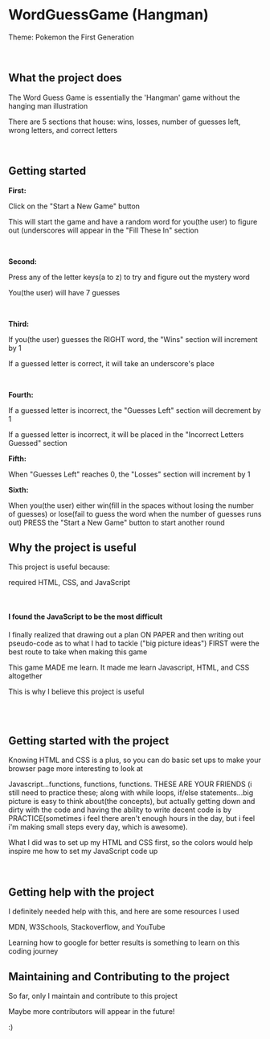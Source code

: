 # WordGuessGame (Hangman)
<!-- TITLE -->
<p>Theme: Pokemon the First Generation</p>
<br>
<!-- WHAT THE PROJECT DOES -->
<h2>What the project does</h2>
<p>The Word Guess Game is essentially the 'Hangman' game without the hanging man illustration<p>
<p>There are 5 sections that house: wins, losses, number of guesses left, wrong letters, and correct letters</p>
<br>
<h2>Getting started</h2>
<p><strong>First:</strong></p>
<p>Click on the "Start a New Game" button</p>
<p>This will start the game and have a random word for you(the user) to figure out (underscores will appear in the "Fill These In" section</p>
<br>
<p><strong>Second:</strong></p>
<p>Press any of the letter keys(a to z) to try and figure out the mystery word</p>
<p>You(the user) will have 7 guesses</p>
<br>
<p><strong>Third:</strong> </p>
<p>If you(the user) guesses the RIGHT word, the "Wins" section will increment by 1</p>
<p>If a guessed letter is correct, it will take an underscore's place</p>
<br>
<p><strong>Fourth:</strong></p>
<p>If a guessed letter is incorrect, the "Guesses Left" section will decrement by 1</p>
<p>If a guessed letter is incorrect, it will be placed in the "Incorrect Letters Guessed" section</p>
<p><strong>Fifth:</strong></p>
<p>When "Guesses Left" reaches 0, the "Losses" section will increment by 1</p>
<p><strong>Sixth:</strong></p>
<p>When you(the user) either win(fill in the spaces without losing the number of guesses) or lose(fail to guess the word when the number of guesses runs out) PRESS the "Start a New Game" button to start another round</p>
<!-- WHY THE PROJECT IS USEFUL -->
<h2>Why the project is useful</h2>
<p>This project is useful because: </p>
<p>required HTML, CSS, and JavaScript</p>
<br>
<h4>I found the JavaScript to be the most difficult</h4>
<p>I finally realized that drawing out a plan ON PAPER and then writing out pseudo-code as to what I had to tackle ("big picture ideas") FIRST were the best route to take when making this game</p>
<p>This game MADE me learn. It made me learn Javascript, HTML, and CSS altogether</p>
<p>This is why I believe this project is useful</p>
<br><br>
<!-- HOW USERS CAN GET STARTED WITH THE PROJECT -->
<h2>Getting started with the project</h2>
<p>Knowing HTML and CSS is a plus, so you can do basic set ups to make your browser page more interesting to look at</p>
<p>Javascript...functions, functions, functions. THESE ARE YOUR FRIENDS (i still need to practice these; along with while loops, if/else statements...big picture is easy to think about(the concepts), but actually getting down and dirty with the code and having the ability to write decent code is by PRACTICE(sometimes i feel there aren't enough hours in the day, but i feel i'm making small steps every day, which is awesome).</p>
<p>What I did was to set up my HTML and CSS first, so the colors would help inspire me how to set my JavaScript code up</p>
<br>
<!-- WHERE USERS CAN GET HELP WITH YOUR PROJECT -->
<h2>Getting help with the project</h2>
<p>I definitely needed help with this, and here are some resources I used</p>
<p>MDN, W3Schools, Stackoverflow, and YouTube</p>
<p>Learning how to google for better results is something to learn on this coding journey</p>
<!-- WHO MAINTAINS AND CONTRIBUTES TO THE PROJECT -->
<h2>Maintaining and Contributing to the project</h2>
<p>So far, only I maintain and contribute to this project</p>
<p>Maybe more contributors will appear in the future!</p>
<p>:)</p>
